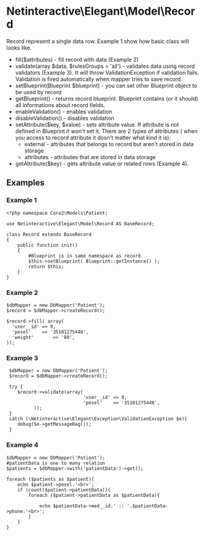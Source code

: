 # Netinteractive\Elegant\Model\Record

Record represent a single data row. Example 1 show how basic class will looks like.

* fill($attributes) - fill record with data (Example 2)
* validate(array $data, $rulesGroups = 'all') - validates data using record validators (Example 3). It will throw ValidationException if validation fails.
  Validation is fired automatically when mapper tries to save record.
* setBlueprint(Blueprint $blueprint) - you can set other Blueprint object  to be used by record
* getBlueprint() - returns record blueprint. Blueprint contains (or it should) all informations about record fields.
* enableValidation() - enables validation
* disableValidation() - disables validation
* setAttribute($key, $value) - sets attribute value. If attribute is not defined in Blueprint it won't set it. There are 2 types of attributes (
    when you access to record attribute it dosn't matter what kind it is):
    * external - attributes that belongs to record but aren't stored in data storage
    * attributes - attributes that are stored in data storage
* getAttribute($key) - gets attribute value or related rows (Example 4).




## Examples

### Example 1

    <?php namespace Core2\Models\Patient;

    use Netinteractive\Elegant\Model\Record AS BaseRecord;

    class Record extends BaseRecord
    {
        public function init()
        {
            #Blueprint is in same namespace as record
            $this->setBlueprint( Blueprint::getInstance() );
            return $this;
        }
    }


### Example 2
    $dbMapper = new DbMapper('Patient');
    $record = $dbMapper->createRecord();

    $record->fill( array(
      'user__id' => 9,
      'pesel'    => '35101275448',
      'weight'       => '80',
    ));


### Example 3
     $dbMapper = new DbMapper('Patient');
     $record = $dbMapper->createRecord();

     try {
        $record->validate(array(
                                'user__id' => 9,
                                'pesel'    => '35101275448',
              ));
     }
     catch (\Netinteractive\Elegant\Exception\ValidationException $e){
        debug($e->getMessageBag());
     }


### Example 4
    $dbMapper = new DbMapper('Patient');
    #patientData is one to many relation
    $patients = $dbMapper->with('patientData')->get();

    foreach ($patients as $patient){
        echo $patient->pesel.'<br>';
        if (count($patient->patientData)){
            foreach ($patient->patientData as $patientData){

                echo $patientData->med__id.' :: '.$patientData->phone.'<br>';
            }
        }
    }

